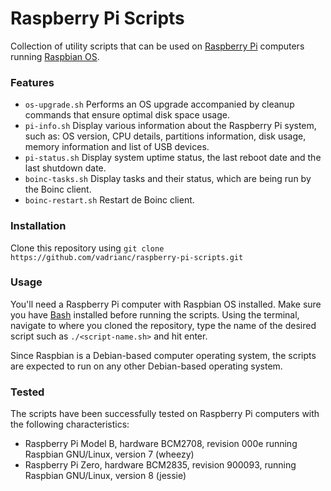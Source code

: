 # Raspberry Pi Scripts
Collection of utility scripts that can be used on [Raspberry Pi](https://www.raspberrypi.org/) computers running [Raspbian OS](https://www.raspberrypi.org/downloads/raspbian/).

### Features
* `os-upgrade.sh`
  Performs an OS upgrade accompanied by cleanup commands that ensure optimal disk space usage.
* `pi-info.sh`
  Display various information about the Raspberry Pi system, such as: OS version, CPU details, partitions information, disk usage, memory information and list of USB devices.
* `pi-status.sh`
  Display system uptime status, the last reboot date and the last shutdown date.
* `boinc-tasks.sh`
  Display tasks and their status, which are being run by the Boinc client.
* `boinc-restart.sh`
  Restart de Boinc client.


### Installation
Clone this repository using `git clone https://github.com/vadrianc/raspberry-pi-scripts.git`

### Usage
You'll need a Raspberry Pi computer with Raspbian OS installed. Make sure you have [Bash](https://www.gnu.org/software/bash/) installed before running the scripts.
Using the terminal, navigate to where you cloned the repository, type the name of the desired script such as `./<script-name.sh>` and hit enter.

Since Raspbian is a Debian-based computer operating system, the scripts are expected to run on any other Debian-based operating system.

### Tested
The scripts have been successfully tested on Raspberry Pi computers with the following characteristics:
* Raspberry Pi Model B, hardware BCM2708, revision 000e running Raspbian GNU/Linux, version 7 (wheezy)
* Raspberry Pi Zero, hardware BCM2835, revision 900093, running Raspbian GNU/Linux, version 8 (jessie)
